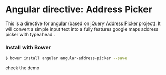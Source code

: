 # Angular directive: Address Picker

This is a directive for [angular](https://github.com/angular/angular.js) (based on [jQuery Address Picker](https://github.com/bygiro/jQuery-AddressPicker-ByGiro) project).
It will convert a simple input text into a fully features google maps address picker with typeahead..


### Install with Bower

```bash
$ bower install angular angular-address-picker --save
```

check the demo
